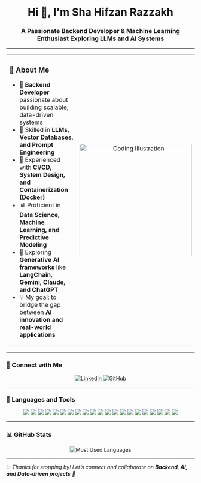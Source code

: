 <!-- Profile Banner -->

<h1 align="center">Hi 👋, I'm Sha Hifzan Razzakh</h1>
<h3 align="center">A Passionate Backend Developer & Machine Learning Enthusiast Exploring LLMs and AI Systems</h3>

---

<table>
<tr>
<td valign="top" width="55%">

### 🌟 About Me  
- 🎯 **Backend Developer** passionate about building scalable, data-driven systems  
- 🧠 Skilled in **LLMs, Vector Databases, and Prompt Engineering**  
- 🚀 Experienced with **CI/CD, System Design, and Containerization (Docker)**  
- 📊 Proficient in **Data Science, Machine Learning, and Predictive Modeling**  
- 🤖 Exploring **Generative AI frameworks** like **LangChain, Gemini, Claude, and ChatGPT**  
- 💡 My goal: to bridge the gap between **AI innovation and real-world applications**

</td>
<td align="center" width="45%">
  <img src="https://cdn.dribbble.com/users/1162077/screenshots/3848914/programmer.gif" width="300px" alt="Coding Illustration"/>
</td>
</tr>
</table>

---

### 🤝 Connect with Me
<p align="center">
  <a href="https://www.linkedin.com/in/sha-hifzan-razzakh-5a5b1417b/">
    <img src="https://img.shields.io/badge/LinkedIn-0077B5?style=for-the-badge&logo=linkedin&logoColor=white" alt="LinkedIn"/>
  </a>
  <a href="https://github.com/Sha-Hifzan-Razzakh">
    <img src="https://img.shields.io/badge/GitHub-100000?style=for-the-badge&logo=github&logoColor=white" alt="GitHub"/>
  </a>
</p>

---

### 🧰 Languages and Tools

<p align="center">
  <!-- Core Programming -->
  <img src="https://img.shields.io/badge/Python-3776AB?style=for-the-badge&logo=python&logoColor=white"/>
  <img src="https://img.shields.io/badge/FastAPI-009688?style=for-the-badge&logo=fastapi&logoColor=white"/>
  
  <!-- Data Science -->
  <img src="https://img.shields.io/badge/Numpy-013243?style=for-the-badge&logo=numpy&logoColor=white"/>
  <img src="https://img.shields.io/badge/Pandas-150458?style=for-the-badge&logo=pandas&logoColor=white"/>
  <img src="https://img.shields.io/badge/Scikit--learn-F7931E?style=for-the-badge&logo=scikitlearn&logoColor=white"/>
  <img src="https://img.shields.io/badge/Jupyter-F37626?style=for-the-badge&logo=jupyter&logoColor=white"/>
  <img src="https://img.shields.io/badge/Power%20BI-F2C811?style=for-the-badge&logo=powerbi&logoColor=black"/>

  <!-- Machine Learning / AI -->
  <img src="https://img.shields.io/badge/Machine%20Learning-102230?style=for-the-badge&logo=tensorflow&logoColor=white"/>
  <img src="https://img.shields.io/badge/LLMs-8A2BE2?style=for-the-badge&logo=openai&logoColor=white"/>
  <img src="https://img.shields.io/badge/LangChain-000000?style=for-the-badge&logo=chainlink&logoColor=white"/>
  <img src="https://img.shields.io/badge/ChatGPT-00A67E?style=for-the-badge&logo=openai&logoColor=white"/>
  <img src="https://img.shields.io/badge/Claude-A100FF?style=for-the-badge&logo=anthropic&logoColor=white"/>
  <img src="https://img.shields.io/badge/Gemini-4285F4?style=for-the-badge&logo=google&logoColor=white"/>

  <!-- Backend / DevOps -->
  <img src="https://img.shields.io/badge/Backend-232F3E?style=for-the-badge&logo=serverless&logoColor=white"/>
  <img src="https://img.shields.io/badge/Docker-2496ED?style=for-the-badge&logo=docker&logoColor=white"/>
  <img src="https://img.shields.io/badge/Git-F05032?style=for-the-badge&logo=git&logoColor=white"/>
  <img src="https://img.shields.io/badge/GitHub-181717?style=for-the-badge&logo=github&logoColor=white"/>
  <img src="https://img.shields.io/badge/CI%2FCD-0A0A0A?style=for-the-badge&logo=githubactions&logoColor=white"/>
  
  <!-- Productivity -->
  <img src="https://img.shields.io/badge/Microsoft%20Office-D83B01?style=for-the-badge&logo=microsoftoffice&logoColor=white"/>
  <img src="https://img.shields.io/badge/Excel-217346?style=for-the-badge&logo=microsoft-excel&logoColor=white"/>
  <img src="https://img.shields.io/badge/Google%20Docs-4285F4?style=for-the-badge&logo=googledocs&logoColor=white"/>
</p>

---

### 📊 GitHub Stats

<p align="center">
  <img src="https://github-readme-stats.vercel.app/api/top-langs/?username=Sha-Hifzan-Razzakh&layout=compact&theme=tokyonight" alt="Most Used Languages" />
</p>

---

✨ *Thanks for stopping by! Let’s connect and collaborate on **Backend, AI, and Data-driven projects** 🚀*
